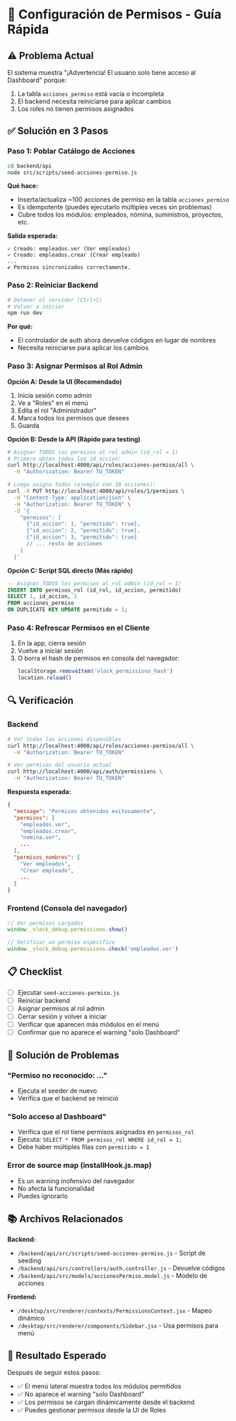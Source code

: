 # 🔐 Configuración de Permisos - Guía Rápida

## ⚠️ Problema Actual
El sistema muestra "¡Advertencia! El usuario solo tiene acceso al Dashboard" porque:
1. La tabla `acciones_permiso` está vacía o incompleta
2. El backend necesita reiniciarse para aplicar cambios
3. Los roles no tienen permisos asignados

## ✅ Solución en 3 Pasos

### Paso 1: Poblar Catálogo de Acciones
```bash
cd backend/api
node src/scripts/seed-acciones-permiso.js
```

**Qué hace:**
- Inserta/actualiza ~100 acciones de permiso en la tabla `acciones_permiso`
- Es idempotente (puedes ejecutarlo múltiples veces sin problemas)
- Cubre todos los módulos: empleados, nómina, suministros, proyectos, etc.

**Salida esperada:**
```
✓ Creado: empleados.ver (Ver empleados)
✓ Creado: empleados.crear (Crear empleado)
...
✔ Permisos sincronizados correctamente.
```

### Paso 2: Reiniciar Backend
```bash
# Detener el servidor (Ctrl+C)
# Volver a iniciar
npm run dev
```

**Por qué:**
- El controlador de auth ahora devuelve códigos en lugar de nombres
- Necesita reiniciarse para aplicar los cambios

### Paso 3: Asignar Permisos al Rol Admin

**Opción A: Desde la UI (Recomendado)**
1. Inicia sesión como admin
2. Ve a "Roles" en el menú
3. Edita el rol "Administrador"
4. Marca todos los permisos que desees
5. Guarda

**Opción B: Desde la API (Rápido para testing)**
```bash
# Asignar TODOS los permisos al rol admin (id_rol = 1)
# Primero obtén todos los id_accion:
curl http://localhost:4000/api/roles/acciones-permiso/all \
  -H "Authorization: Bearer TU_TOKEN"

# Luego asigna todos (ejemplo con 10 acciones):
curl -X PUT http://localhost:4000/api/roles/1/permisos \
  -H "Content-Type: application/json" \
  -H "Authorization: Bearer TU_TOKEN" \
  -d '{
    "permisos": [
      {"id_accion": 1, "permitido": true},
      {"id_accion": 2, "permitido": true},
      {"id_accion": 3, "permitido": true}
      // ... resto de acciones
    ]
  }'
```

**Opción C: Script SQL directo (Más rápido)**
```sql
-- Asignar TODOS los permisos al rol admin (id_rol = 1)
INSERT INTO permisos_rol (id_rol, id_accion, permitido)
SELECT 1, id_accion, 1
FROM acciones_permiso
ON DUPLICATE KEY UPDATE permitido = 1;
```

### Paso 4: Refrescar Permisos en el Cliente
1. En la app, cierra sesión
2. Vuelve a iniciar sesión
3. O borra el hash de permisos en consola del navegador:
   ```javascript
   localStorage.removeItem('vlock_permissions_hash')
   location.reload()
   ```

## 🔍 Verificación

### Backend
```bash
# Ver todas las acciones disponibles
curl http://localhost:4000/api/roles/acciones-permiso/all \
  -H "Authorization: Bearer TU_TOKEN"

# Ver permisos del usuario actual
curl http://localhost:4000/api/auth/permissions \
  -H "Authorization: Bearer TU_TOKEN"
```

**Respuesta esperada:**
```json
{
  "message": "Permisos obtenidos exitosamente",
  "permisos": [
    "empleados.ver",
    "empleados.crear",
    "nomina.ver",
    ...
  ],
  "permisos_nombres": [
    "Ver empleados",
    "Crear empleado",
    ...
  ]
}
```

### Frontend (Consola del navegador)
```javascript
// Ver permisos cargados
window._vlock_debug.permissions.show()

// Verificar un permiso específico
window._vlock_debug.permissions.check('empleados.ver')
```

## 📋 Checklist

- [ ] Ejecutar `seed-acciones-permiso.js`
- [ ] Reiniciar backend
- [ ] Asignar permisos al rol admin
- [ ] Cerrar sesión y volver a iniciar
- [ ] Verificar que aparecen más módulos en el menú
- [ ] Confirmar que no aparece el warning "solo Dashboard"

## 🐛 Solución de Problemas

### "Permiso no reconocido: ..."
- Ejecuta el seeder de nuevo
- Verifica que el backend se reinició

### "Solo acceso al Dashboard"
- Verifica que el rol tiene permisos asignados en `permisos_rol`
- Ejecuta: `SELECT * FROM permisos_rol WHERE id_rol = 1;`
- Debe haber múltiples filas con `permitido = 1`

### Error de source map (installHook.js.map)
- Es un warning inofensivo del navegador
- No afecta la funcionalidad
- Puedes ignorarlo

## 📚 Archivos Relacionados

**Backend:**
- `/backend/api/src/scripts/seed-acciones-permiso.js` - Script de seeding
- `/backend/api/src/controllers/auth.controller.js` - Devuelve códigos
- `/backend/api/src/models/accionesPermiso.model.js` - Modelo de acciones

**Frontend:**
- `/desktop/src/renderer/contexts/PermissionsContext.jsx` - Mapeo dinámico
- `/desktop/src/renderer/components/Sidebar.jsx` - Usa permisos para menú

## 🎯 Resultado Esperado

Después de seguir estos pasos:
- ✅ El menú lateral muestra todos los módulos permitidos
- ✅ No aparece el warning "solo Dashboard"
- ✅ Los permisos se cargan dinámicamente desde el backend
- ✅ Puedes gestionar permisos desde la UI de Roles
